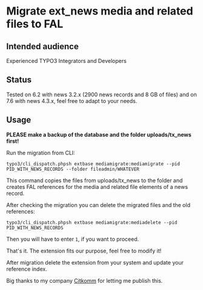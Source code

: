 Migrate ext_news media and related files to FAL
====

Intended audience
----
Experienced TYPO3 Integrators and Developers

Status
----
Tested on 6.2 with news 3.2.x (2900 news records and 8 GB of files) and on 7.6 with news 4.3.x, feel free to adapt to your needs.

Usage
---

**PLEASE make a backup of the database and the folder uploads/tx_news first!**

Run the migration from CLI:

`typo3/cli_dispatch.phpsh extbase mediamigrate:mediamigrate --pid PID_WITH_NEWS_RECORDS --folder fileadmin/WHATEVER`

This command copies the files from uploads/tx_news to the folder and creates FAL references for the media and related file elements of a news record.

After checking the migration you can delete the migrated files and the old references:

`typo3/cli_dispatch.phpsh extbase mediamigrate:mediadelete --pid PID_WITH_NEWS_RECORDS`

Then you will have to enter `1`, if you want to proceed.

That's it. The extension fits our purpose, feel free to modify it!

After migration delete the extension from your system and update your reference index.

Big thanks to my company [Citkomm](http://www.citkomm.de) for letting me publish this.


